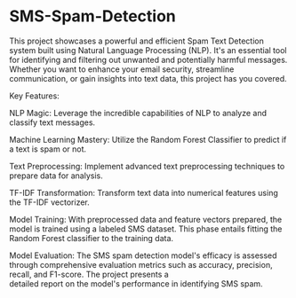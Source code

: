 # SMS-Spam-Detection
This project showcases a powerful and efficient Spam Text Detection system built using Natural Language Processing (NLP). It's an essential tool for identifying and filtering out unwanted and potentially harmful messages. Whether you want to enhance your email security, streamline communication, or gain insights into text data, this project has you covered.

Key Features:

  NLP Magic: Leverage the incredible capabilities of NLP to analyze and classify text messages.

  Machine Learning Mastery: Utilize the Random Forest Classifier to predict if a text is spam or not.

  Text Preprocessing: Implement advanced text preprocessing techniques to prepare data for analysis.

  TF-IDF Transformation: Transform text data into numerical features using the TF-IDF vectorizer.

  Model Training: With preprocessed data and feature vectors prepared, the model is trained using a labeled SMS dataset. This phase entails fitting the Random Forest classifier to the 
  training data.

  Model Evaluation: The SMS spam detection model's efficacy is assessed through comprehensive evaluation metrics such as accuracy, precision, recall, and F1-score. The project presents a   
  detailed report on the model's performance in identifying SMS spam.



